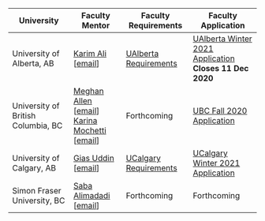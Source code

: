 | University | Faculty Mentor | Faculty Requirements | Faculty Application |
|------------|----------------|------------------------|-------------|
| University of Alberta, AB | [Karim Ali](https://karimali.ca/) [[email](mailto:karim.ali+canosp@ualberta.ca)] | [UAlberta Requirements](https://docs.google.com/document/d/1PmmTaIfm_dOZJ-Z-X2bY7ka04Ox35rVJhCAtmcpBxko/edit?usp=sharing) | [UAlberta Winter 2021 Application](https://forms.gle/sL7xSPoXMTTSVdcp8) <br /> **Closes 11 Dec 2020**  |
| University of British Columbia, BC | [Meghan Allen](https://www.cs.ubc.ca/people/meghan-allen) [[email](mailto:meghana@cs.ubc.ca)] <br />[Karina Mochetti](https://www.cs.ubc.ca/people/karina-mochetti) [[email](mailto:mochetti@cs.ubc.ca)] | Forthcoming | [UBC Fall 2020 Application](https://ubc.ca1.qualtrics.com/jfe/form/SV_a9s7fm90tfLPYGx) |
| University of Calgary, AB | [Gias Uddin](https://giasuddin.ca/) [[email](mailto:gias.uddin@ucalgary.ca)] | [UCalgary Requirements](https://docs.google.com/document/d/16NnDd44-zDJ7cZJX1Q0-hbgNnX6RP_AVfKqOM0TmJbI/edit) | [UCalgary Winter 2021 Application](https://forms.gle/txdzy5STbWvQHWjx6) |
| Simon Fraser University, BC | [Saba Alimadadi](https://www.sfu.ca/computing/people/faculty/sabaalimadadi.html) [[email](mailto:saba@sfu.ca)] | Forthcoming | Forthcoming |
